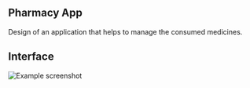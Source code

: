 ## Pharmacy App
Design of an application that helps to manage the consumed medicines.

## Interface
![Example screenshot](/img/Inventor.PNG)

